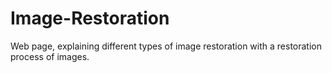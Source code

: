 # Image-Restoration
Web page, explaining different types of image restoration with a restoration process of images.
